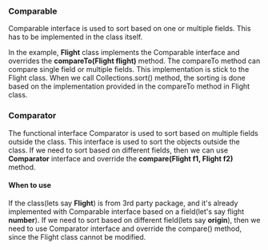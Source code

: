 
### Comparable
Comparable interface is used to sort based on one or multiple fields. This has to be implemented in the class itself.

In the example, **Flight** class implements the Comparable interface and overrides the **compareTo(Flight flight)** method. The compareTo method can compare single field or multiple fields. This implementation is stick to the Flight class. When we call Collections.sort() method, the sorting is done based on the implementation provided in the compareTo method in Flight class.

### Comparator
The functional interface Comparator is used to sort based on multiple fields outside the class. This interface is used to sort the objects outside the class. If we need to sort based on different fields, then we can use **Comparator** interface and override the **compare(Flight f1, Flight f2)** method.

#### When to use
 If the class(lets say **Flight**) is from 3rd party package, and it's already implemented with Comparable interface based on a field(let's say flight **number**). If we need to sort based on different field(lets say **origin**), then we need to use Comparator interface and override the compare() method, since the Flight class cannot be modified.
